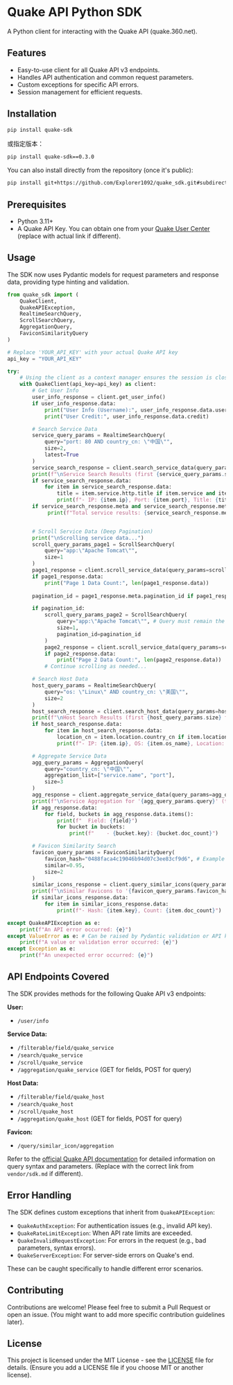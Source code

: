 # Quake API Python SDK

A Python client for interacting with the Quake API (quake.360.net).

## Features

-   Easy-to-use client for all Quake API v3 endpoints.
-   Handles API authentication and common request parameters.
-   Custom exceptions for specific API errors.
-   Session management for efficient requests.

## Installation

```bash
pip install quake-sdk
```

或指定版本：

```bash
pip install quake-sdk==0.3.0
```

You can also install directly from the repository (once it's public):
```bash
pip install git+https://github.com/Explorer1092/quake_sdk.git#subdirectory=quake_sdk_py
```

## Prerequisites

-   Python 3.11+
-   A Quake API Key. You can obtain one from your [Quake User Center](https://quake.360.net/quake/#/user/info) (replace with actual link if different).

## Usage

The SDK now uses Pydantic models for request parameters and response data, providing type hinting and validation.

```python
from quake_sdk import (
    QuakeClient,
    QuakeAPIException,
    RealtimeSearchQuery,
    ScrollSearchQuery,
    AggregationQuery,
    FaviconSimilarityQuery
)

# Replace 'YOUR_API_KEY' with your actual Quake API key
api_key = "YOUR_API_KEY"

try:
    # Using the client as a context manager ensures the session is closed
    with QuakeClient(api_key=api_key) as client:
        # Get User Info
        user_info_response = client.get_user_info()
        if user_info_response.data:
            print("User Info (Username):", user_info_response.data.user.username)
            print("User Credit:", user_info_response.data.credit)

        # Search Service Data
        service_query_params = RealtimeSearchQuery(
            query="port: 80 AND country_cn: \"中国\"",
            size=2,
            latest=True
        )
        service_search_response = client.search_service_data(query_params=service_query_params)
        print(f"\nService Search Results (first {service_query_params.size} for '{service_query_params.query}'):")
        if service_search_response.data:
            for item in service_search_response.data:
                title = item.service.http.title if item.service and item.service.http else "N/A"
                print(f"- IP: {item.ip}, Port: {item.port}, Title: {title}")
        if service_search_response.meta and service_search_response.meta.pagination:
             print(f"Total service results: {service_search_response.meta.pagination.total}")


        # Scroll Service Data (Deep Pagination)
        print("\nScrolling service data...")
        scroll_query_params_page1 = ScrollSearchQuery(
            query="app:\"Apache Tomcat\"",
            size=1
        )
        page1_response = client.scroll_service_data(query_params=scroll_query_params_page1)
        if page1_response.data:
            print("Page 1 Data Count:", len(page1_response.data))
        
        pagination_id = page1_response.meta.pagination_id if page1_response.meta else None

        if pagination_id:
            scroll_query_params_page2 = ScrollSearchQuery(
                query="app:\"Apache Tomcat\"", # Query must remain the same for subsequent scroll requests
                size=1,
                pagination_id=pagination_id
            )
            page2_response = client.scroll_service_data(query_params=scroll_query_params_page2)
            if page2_response.data:
                print("Page 2 Data Count:", len(page2_response.data))
            # Continue scrolling as needed...

        # Search Host Data
        host_query_params = RealtimeSearchQuery(
            query="os: \"Linux\" AND country_cn: \"美国\"",
            size=2
        )
        host_search_response = client.search_host_data(query_params=host_query_params)
        print(f"\nHost Search Results (first {host_query_params.size} for '{host_query_params.query}'):")
        if host_search_response.data:
            for item in host_search_response.data:
                location_cn = item.location.country_cn if item.location else "N/A"
                print(f"- IP: {item.ip}, OS: {item.os_name}, Location: {location_cn}")

        # Aggregate Service Data
        agg_query_params = AggregationQuery(
            query="country_cn: \"中国\"",
            aggregation_list=["service.name", "port"],
            size=3
        )
        agg_response = client.aggregate_service_data(query_params=agg_query_params)
        print(f"\nService Aggregation for '{agg_query_params.query}' (top {agg_query_params.size} for each):")
        if agg_response.data:
            for field, buckets in agg_response.data.items():
                print(f"  Field: {field}")
                for bucket in buckets:
                    print(f"    - {bucket.key}: {bucket.doc_count}")

        # Favicon Similarity Search
        favicon_query_params = FaviconSimilarityQuery(
            favicon_hash="0488faca4c19046b94d07c3ee83cf9d6", # Example hash
            similar=0.95,
            size=2
        )
        similar_icons_response = client.query_similar_icons(query_params=favicon_query_params)
        print(f"\nSimilar Favicons to '{favicon_query_params.favicon_hash}':")
        if similar_icons_response.data:
            for item in similar_icons_response.data:
                print(f"- Hash: {item.key}, Count: {item.doc_count}")

except QuakeAPIException as e:
    print(f"An API error occurred: {e}")
except ValueError as e: # Can be raised by Pydantic validation or API key check
    print(f"A value or validation error occurred: {e}")
except Exception as e:
    print(f"An unexpected error occurred: {e}")

```

## API Endpoints Covered

The SDK provides methods for the following Quake API v3 endpoints:

**User:**
*   `/user/info`

**Service Data:**
*   `/filterable/field/quake_service`
*   `/search/quake_service`
*   `/scroll/quake_service`
*   `/aggregation/quake_service` (GET for fields, POST for query)

**Host Data:**
*   `/filterable/field/quake_host`
*   `/search/quake_host`
*   `/scroll/quake_host`
*   `/aggregation/quake_host` (GET for fields, POST for query)

**Favicon:**
*   `/query/similar_icon/aggregation`

Refer to the [official Quake API documentation](https://quake.360.net/quake/#/help?id=5f9f9b9b3b9b3b9b3b9b3b9b) for detailed information on query syntax and parameters. (Replace with the correct link from `vendor/sdk.md` if different).

## Error Handling

The SDK defines custom exceptions that inherit from `QuakeAPIException`:
*   `QuakeAuthException`: For authentication issues (e.g., invalid API key).
*   `QuakeRateLimitException`: When API rate limits are exceeded.
*   `QuakeInvalidRequestException`: For errors in the request (e.g., bad parameters, syntax errors).
*   `QuakeServerException`: For server-side errors on Quake's end.

These can be caught specifically to handle different error scenarios.

## Contributing

Contributions are welcome! Please feel free to submit a Pull Request or open an issue.
(You might want to add more specific contribution guidelines later).

## License

This project is licensed under the MIT License - see the [LICENSE](LICENSE) file for details.
(Ensure you add a LICENSE file if you choose MIT or another license).
